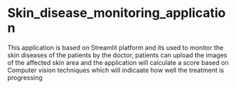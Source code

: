 # Skin_disease_monitoring_application
This application is based on Streamlit platform and its used to monitor the skin diseases of the patients by the doctor, patients can upload the images of the affected skin area and the application will calculate a score based on Computer vision techniques which will indicaate how well the treatment is progressing
